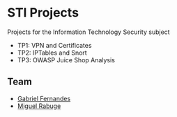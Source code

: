 # STI Projects

Projects for the Information Technology Security subject

- TP1: VPN and Certificates
- TP2: IPTables and Snort
- TP3: OWASP Juice Shop Analysis

## Team
- [Gabriel Fernandes](https://github.com/gabrielmendesfernandes)
- [Miguel Rabuge](https://github.com/MikeLrUC)
